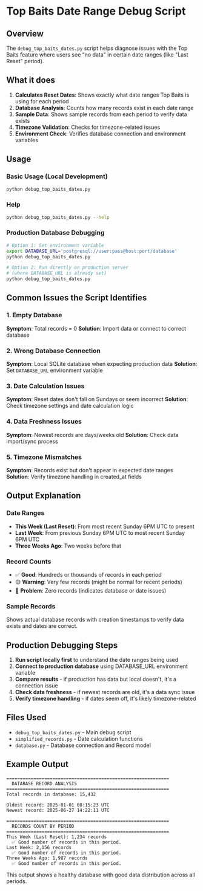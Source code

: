 # Top Baits Date Range Debug Script

## Overview

The `debug_top_baits_dates.py` script helps diagnose issues with the Top Baits feature where users see "no data" in certain date ranges (like "Last Reset" period).

## What it does

1. **Calculates Reset Dates**: Shows exactly what date ranges Top Baits is using for each period
2. **Database Analysis**: Counts how many records exist in each date range
3. **Sample Data**: Shows sample records from each period to verify data exists
4. **Timezone Validation**: Checks for timezone-related issues
5. **Environment Check**: Verifies database connection and environment variables

## Usage

### Basic Usage (Local Development)
```bash
python debug_top_baits_dates.py
```

### Help
```bash
python debug_top_baits_dates.py --help
```

### Production Database Debugging
```bash
# Option 1: Set environment variable
export DATABASE_URL='postgresql://user:pass@host:port/database'
python debug_top_baits_dates.py

# Option 2: Run directly on production server
# (where DATABASE_URL is already set)
python debug_top_baits_dates.py
```

## Common Issues the Script Identifies

### 1. Empty Database
**Symptom**: Total records = 0
**Solution**: Import data or connect to correct database

### 2. Wrong Database Connection
**Symptom**: Local SQLite database when expecting production data
**Solution**: Set `DATABASE_URL` environment variable

### 3. Date Calculation Issues
**Symptom**: Reset dates don't fall on Sundays or seem incorrect
**Solution**: Check timezone settings and date calculation logic

### 4. Data Freshness Issues
**Symptom**: Newest records are days/weeks old
**Solution**: Check data import/sync process

### 5. Timezone Mismatches
**Symptom**: Records exist but don't appear in expected date ranges
**Solution**: Verify timezone handling in created_at fields

## Output Explanation

### Date Ranges
- **This Week (Last Reset)**: From most recent Sunday 6PM UTC to present
- **Last Week**: From previous Sunday 6PM UTC to most recent Sunday 6PM UTC  
- **Three Weeks Ago**: Two weeks before that

### Record Counts
- ✅ **Good**: Hundreds or thousands of records in each period
- 🟡 **Warning**: Very few records (might be normal for recent periods)
- 🔴 **Problem**: Zero records (indicates database or date issues)

### Sample Records
Shows actual database records with creation timestamps to verify data exists and dates are correct.

## Production Debugging Steps

1. **Run script locally first** to understand the date ranges being used
2. **Connect to production database** using DATABASE_URL environment variable
3. **Compare results** - if production has data but local doesn't, it's a connection issue
4. **Check data freshness** - if newest records are old, it's a data sync issue
5. **Verify timezone handling** - if dates seem off, it's likely timezone-related

## Files Used

- `debug_top_baits_dates.py` - Main debug script
- `simplified_records.py` - Date calculation functions
- `database.py` - Database connection and Record model

## Example Output

```
============================================================
  DATABASE RECORD ANALYSIS
============================================================
Total records in database: 15,432

Oldest record: 2025-01-01 08:15:23 UTC
Newest record: 2025-06-27 14:22:11 UTC

============================================================
  RECORDS COUNT BY PERIOD
============================================================
This Week (Last Reset): 1,234 records
  ✅ Good number of records in this period.
Last Week: 2,156 records  
  ✅ Good number of records in this period.
Three Weeks Ago: 1,987 records
  ✅ Good number of records in this period.
```

This output shows a healthy database with good data distribution across all periods.